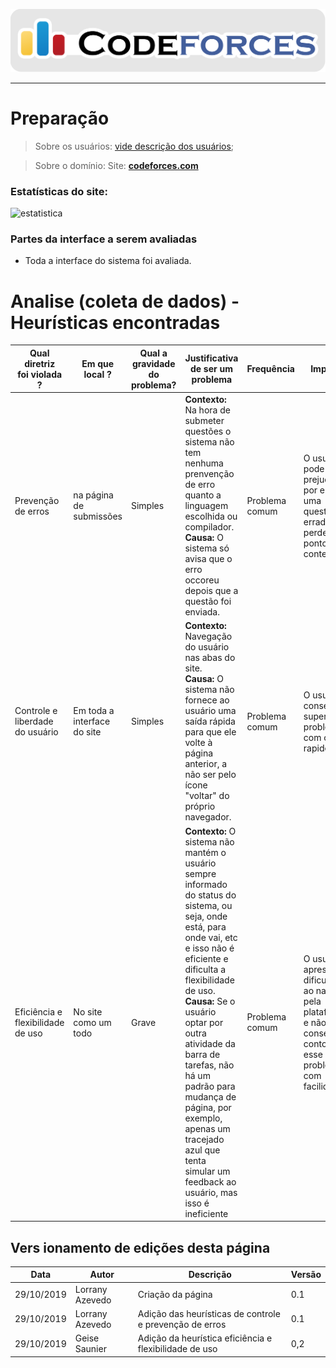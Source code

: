 <span style="margin-left: 0%;">![Codeforces Logo](../../images/codeforces.png)</span>

***
# Preparação

> Sobre os usuários: 
[vide descrição dos usuários](../../../contexto_de_uso/analise_de_usuario/#perfil-do-usuario-do-codeforces);

> Sobre o domínio:
Site: [**codeforces.com**](http://codeforces.com)

### Estatísticas do site:

<span style="margin-left: 0%;">![estatistica](../images/estatistica.png)</span>

### Partes da interface a serem avaliadas 

- Toda a interface do sistema foi avaliada.

# Analise (coleta de dados) - Heurísticas encontradas

| Qual diretriz </br> foi violada ? | Em que local ? | Qual a gravidade do problema? | Justificativa de ser um problema| Frequência | Impacto | Persistência | Página avaliada | Ideias</br> de soluções | 
|-----|-----|-----|-----|-----|-----|-----|-----|-----|
| Prevenção de erros | na página de submissões | Simples | **Contexto:** Na hora de submeter questões o sistema não tem nenhuma prenvenção de erro quanto a linguagem escolhida ou compilador. </br>**Causa:** O sistema só avisa que o erro occoreu depois que a questão foi enviada. | Problema comum | O usuário pode ser prejudicado por enviar uma questão errada perdendo pontos no contest. | Ocorre várias vezes | Submição de questão | O sistema pode apresentar um aviso de erro sempre que indentificar um arquivo com uma extensão diferente da do compilador selecionado. |
| Controle e liberdade do usuário | Em toda a interface do site | Simples | **Contexto:** Navegação do usuário nas abas do site.</br>**Causa:** O sistema não fornece ao usuário uma saída rápida para que ele volte à página anterior, a não ser pelo ícone "voltar" do próprio navegador. | Problema comum | O usuário consegue superar o problema com certa rapidez | Ocorre várias vezes | Todas | Acrescentar ícones nos botões de ação.| 
|  Eficiência e flexibilidade de uso | No site como um todo | Grave | **Contexto:** O sistema não mantém o usuário sempre informado do status do sistema, ou seja, onde está, para onde vai, etc e isso não é eficiente e dificulta a flexibilidade de uso. </br> **Causa:** Se o usuário optar por outra atividade da barra de tarefas, não há um padrão para mudança de página, por exemplo, apenas um tracejado azul que tenta simular um feedback ao usuário, mas isso é ineficiente |  Problema comum | O usuário apresenta dificuldade ao navegar pela plataforma e não consegue contornar esse problema com facilidade. |  Ocorre com frequência | Todas |  O sistema poderia apresentar um indicador para a visibilidade do sistema, mostrando o status do usuário na plataforma e uma descrição sobre o mesmo. 
## Vers ionamento de edições desta página
| Data | Autor | Descrição | Versão |
|------|-------|-----------|--------|
| 29/10/2019 | Lorrany Azevedo | Criação da página | 0.1 |
| 29/10/2019 | Lorrany Azevedo | Adição das heurísticas de controle e prevenção de erros | 0.1 |
| 29/10/2019 | Geise Saunier | Adição da heurística eficiência e flexibilidade de uso | 0,2 |

